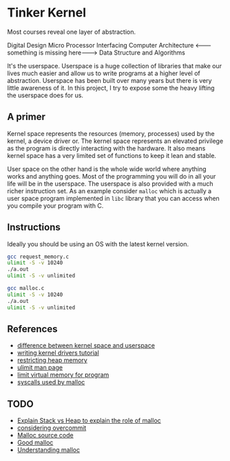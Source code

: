 # Tinker Kernel
Most courses reveal one layer of abstraction.

Digital Design
Micro Processor Interfacing
Computer Architecture
<---something is missing here--->
Data Structure and Algorithms

It's the userspace. Userspace is a huge collection of libraries that make our lives much easier and allow us to write programs at a higher level of abstraction. Userspace has been built over many years but there is very little awareness of it. In this project, I try to expose some the heavy lifting the userspace does for us.

## A primer
Kernel space represents the resources (memory, processes) used by the kernel, a device driver or. The kernel space represents an elevated privilege as the program is directly interacting with the hardware. It also means kernel space has a very limited set of functions to keep it lean and stable.

User space on the other hand is the whole wide world where anything works and anything goes. Most of the programming you will do in all your life will be in the userspace. The userspace is also provided with a much richer instruction set. As an example consider `malloc` which is actually a user space program implemented in `libc` library that you can access when you compile your program with C.

## Instructions
Ideally you should be using an OS with the latest kernel version.
```bash
gcc request_memory.c
ulimit -S -v 10240
./a.out
ulimit -S -v unlimited
```

```bash
gcc malloc.c
ulimit -S -v 10240
./a.out
ulimit -S -v unlimited
```

## References
* [difference between kernel space and userspace](https://stackoverflow.com/questions/5957570/what-is-the-difference-between-the-kernel-space-and-the-user-space)
* [writing kernel drivers tutorial](http://derekmolloy.ie/writing-a-linux-kernel-module-part-1-introduction/)
* [restricting heap memory](http://geekswing.com/geek/quickie-tutorial-ulimit-soft-limits-hard-limits-soft-stack-hard-stack/)
* [ulimit man page](https://ss64.com/bash/ulimit.html)
* [limit virtual memory for program](https://unix.stackexchange.com/questions/438986/is-setting-ulimit-v-sufficient-to-avoid-memory-leak)
* [syscalls used by malloc](https://sploitfun.wordpress.com/2015/02/11/syscalls-used-by-malloc/)

## TODO
* [Explain Stack vs Heap to explain the role of malloc](https://medium.com/@nickteixeira/stack-vs-heap-whats-the-difference-and-why-should-i-care-5abc78da1a88)
* [considering overcommit](http://www.etalabs.net/overcommit.html)
* [Malloc source code](https://code.woboq.org/userspace/glibc/malloc/malloc.c.html)
* [Good malloc](http://gee.cs.oswego.edu/dl/html/malloc.html)
* [Understanding malloc](https://sploitfun.wordpress.com/2015/02/10/understanding-glibc-malloc/)
